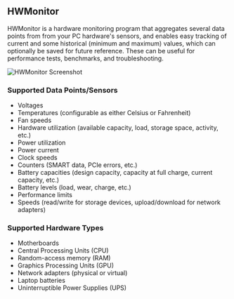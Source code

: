 ## HWMonitor

HWMonitor is a hardware monitoring program that aggregates several data points from from your PC hardware's sensors, and enables easy tracking of current and some historical (minimum and maximum) values, which can optionally be saved for future reference. These can be useful for performance tests, benchmarks, and troubleshooting.

![HWMonitor Screenshot](https://cdn.jsdelivr.net/gh/brogers5/chocolatey-package-hwmonitor@4ed928a6fb85efd1b072bebd4c5d2dd8443c0755/Screenshot.png)

### Supported Data Points/Sensors

- Voltages
- Temperatures (configurable as either Celsius or Fahrenheit)
- Fan speeds
- Hardware utilization (available capacity, load, storage space, activity, etc.)
- Power utilization
- Power current
- Clock speeds
- Counters (SMART data, PCIe errors, etc.)
- Battery capacities (design capacity, capacity at full charge, current capacity, etc.)
- Battery levels (load, wear, charge, etc.)
- Performance limits
- Speeds (read/write for storage devices, upload/download for network adapters)

### Supported Hardware Types

- Motherboards
- Central Processing Units (CPU)
- Random-access memory (RAM)
- Graphics Processing Units (GPU)
- Network adapters (physical or virtual)
- Laptop batteries
- Uninterruptible Power Supplies (UPS)
